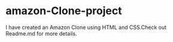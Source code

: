 # amazon-Clone-project

I have created an Amazon Clone using HTML and CSS.Check out Readme.md for more details.
